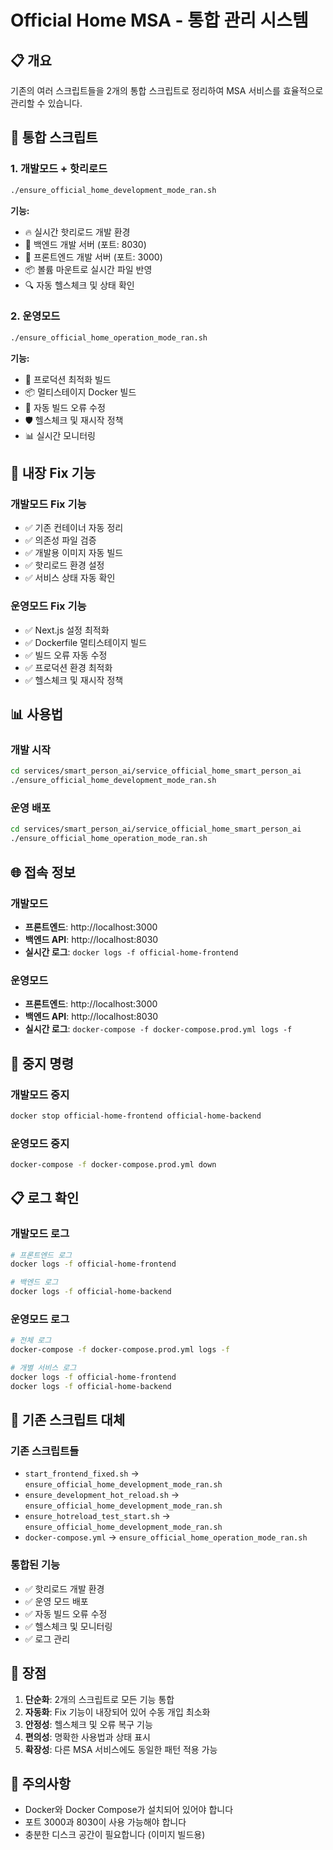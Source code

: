 # Official Home MSA - 통합 관리 시스템

## 📋 개요

기존의 여러 스크립트들을 2개의 통합 스크립트로 정리하여 MSA 서비스를 효율적으로 관리할 수 있습니다.

## 🚀 통합 스크립트

### 1. 개발모드 + 핫리로드
```bash
./ensure_official_home_development_mode_ran.sh
```

**기능:**
- 🔥 실시간 핫리로드 개발 환경
- 🔧 백엔드 개발 서버 (포트: 8030)
- 🎨 프론트엔드 개발 서버 (포트: 3000)
- 📦 볼륨 마운트로 실시간 파일 반영
- 🔍 자동 헬스체크 및 상태 확인

### 2. 운영모드
```bash
./ensure_official_home_operation_mode_ran.sh
```

**기능:**
- 🚀 프로덕션 최적화 빌드
- 📦 멀티스테이지 Docker 빌드
- 🔧 자동 빌드 오류 수정
- 🛡️ 헬스체크 및 재시작 정책
- 📊 실시간 모니터링

## 🔧 내장 Fix 기능

### 개발모드 Fix 기능
- ✅ 기존 컨테이너 자동 정리
- ✅ 의존성 파일 검증
- ✅ 개발용 이미지 자동 빌드
- ✅ 핫리로드 환경 설정
- ✅ 서비스 상태 자동 확인

### 운영모드 Fix 기능
- ✅ Next.js 설정 최적화
- ✅ Dockerfile 멀티스테이지 빌드
- ✅ 빌드 오류 자동 수정
- ✅ 프로덕션 환경 최적화
- ✅ 헬스체크 및 재시작 정책

## 📊 사용법

### 개발 시작
```bash
cd services/smart_person_ai/service_official_home_smart_person_ai
./ensure_official_home_development_mode_ran.sh
```

### 운영 배포
```bash
cd services/smart_person_ai/service_official_home_smart_person_ai
./ensure_official_home_operation_mode_ran.sh
```

## 🌐 접속 정보

### 개발모드
- **프론트엔드**: http://localhost:3000
- **백엔드 API**: http://localhost:8030
- **실시간 로그**: `docker logs -f official-home-frontend`

### 운영모드
- **프론트엔드**: http://localhost:3000
- **백엔드 API**: http://localhost:8030
- **실시간 로그**: `docker-compose -f docker-compose.prod.yml logs -f`

## 🛑 중지 명령

### 개발모드 중지
```bash
docker stop official-home-frontend official-home-backend
```

### 운영모드 중지
```bash
docker-compose -f docker-compose.prod.yml down
```

## 📋 로그 확인

### 개발모드 로그
```bash
# 프론트엔드 로그
docker logs -f official-home-frontend

# 백엔드 로그
docker logs -f official-home-backend
```

### 운영모드 로그
```bash
# 전체 로그
docker-compose -f docker-compose.prod.yml logs -f

# 개별 서비스 로그
docker logs -f official-home-frontend
docker logs -f official-home-backend
```

## 🔄 기존 스크립트 대체

### 기존 스크립트들
- `start_frontend_fixed.sh` → `ensure_official_home_development_mode_ran.sh`
- `ensure_development_hot_reload.sh` → `ensure_official_home_development_mode_ran.sh`
- `ensure_hotreload_test_start.sh` → `ensure_official_home_development_mode_ran.sh`
- `docker-compose.yml` → `ensure_official_home_operation_mode_ran.sh`

### 통합된 기능
- ✅ 핫리로드 개발 환경
- ✅ 운영 모드 배포
- ✅ 자동 빌드 오류 수정
- ✅ 헬스체크 및 모니터링
- ✅ 로그 관리

## 🎯 장점

1. **단순화**: 2개의 스크립트로 모든 기능 통합
2. **자동화**: Fix 기능이 내장되어 있어 수동 개입 최소화
3. **안정성**: 헬스체크 및 오류 복구 기능
4. **편의성**: 명확한 사용법과 상태 표시
5. **확장성**: 다른 MSA 서비스에도 동일한 패턴 적용 가능

## 📝 주의사항

- Docker와 Docker Compose가 설치되어 있어야 합니다
- 포트 3000과 8030이 사용 가능해야 합니다
- 충분한 디스크 공간이 필요합니다 (이미지 빌드용) 
